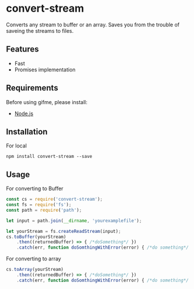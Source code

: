 # convert-stream

Converts any stream to buffer or an array. Saves you from the trouble of saveing the streams to files.

## Features

- Fast
- Promises implementation

## Requirements

Before using gifme, please install:

- [Node.js](https://nodejs.or)

## Installation
For local
```shell
npm install convert-stream --save
```

## Usage
For converting to Buffer
```js
const cs = require('convert-stream');
const fs = require('fs');
const path = require('path');

let input = path.join(__dirname, 'yourexamplefile');

let yourStream = fs.createReadStream(input);
cs.toBuffer(yourStream)
    .then((returnedBuffer) => { /*doSomething*/ })
    .catch(err, function doSomthingWithError(error) { /*do something*/ });
```
For converting to array
```js
cs.toArray(yourStream)
    .then((returnedBuffer) => { /*doSomething*/ })
    .catch(err, function doSomthingWithError(error) { /*do something*/ });
```
